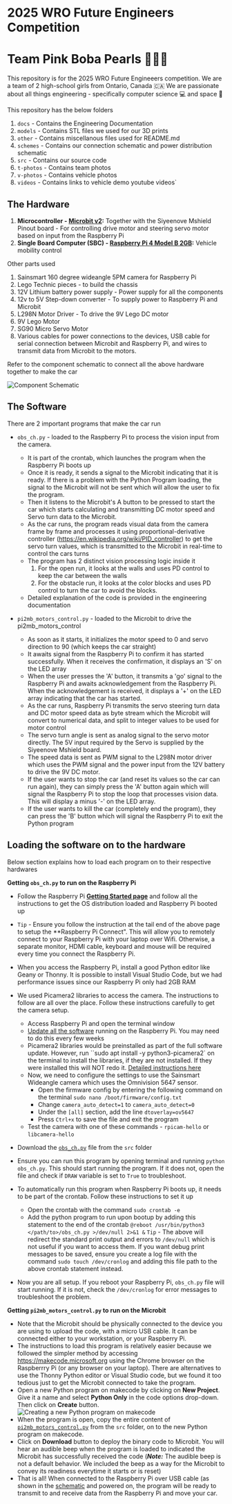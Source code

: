 # **2025 WRO Future Engineers Competition** 
# Team **Pink Boba Pearls** 🌸🧋🫧
This repository is for the 2025 WRO Future Engineeers competition. We are a team of 2 high-school girls from Ontario, Canada 🇨🇦 We are passionate about all things engineering - specifically computer science 💻 and space 🚀 

This repository has the below folders
1. `docs` - Contains the Engineering Documentation
2. `models` - Contains STL files we used for our 3D prints 
2. `other` - Contains miscellanous files used for README.md
3. `schemes` - Contains our connection schematic and power distribution schematic
4. `src` - Contains our source code 
5. `t-photos` - Contains team photos
6. `v-photos` - Contains vehicle photos
7. `videos` - Contains links to vehicle demo youtube videos`

## The Hardware
1. **Microcontroller - [Microbit v2](https://microbit.org/buy/bbc-microbit-single/):** Together with the Siyeenove Mshield Pinout board - For controlling drive motor and steering servo motor based on input from the Raspberry Pi
2. **Single Board Computer (SBC) - [Raspberry Pi 4 Model B 2GB](https://www.raspberrypi.com/products/raspberry-pi-4-model-b/):** Vehicle mobility control

Other parts used
1. Sainsmart 160 degree wideangle 5PM camera for Raspberry Pi
2. Lego Technic pieces - to build the chassis
3. 12V Lithium battery power supply - Power supply for all the components
4. 12v to 5V Step-down converter - To supply power to Raspberry Pi and Microbit
5. L298N Motor Driver - To drive the 9V Lego DC motor
6. 9V Lego Motor
7. SG90 Micro Servo Motor
8. Various cables for power connections to the devices, USB cable for serial connection between Microbit and Raspberry Pi, and wires to transmit data from Microbit to the motors.  

Refer to the component schematic to connect all the above hardware together to make the car

![Component Schematic](/schemes/WRO%20Future%20Engineeers%202025%20-%20Component%20Schematic.png)

## The Software

There are 2 important programs that make the car run

* `obs_ch.py` - loaded to the Raspberry Pi to process the vision input from the camera. 
  * It is part of the crontab, which launches the program when the Raspberry Pi boots up 
  * Once it is ready, it sends a signal to the Microbit indicating that it is ready. If there is a problem with the Python Program loading, the signal to the Microbit will not be sent which will allow the user to fix the program. 
  * Then it listens to the Microbit's A button to be pressed to start the car which starts calculating and transmitting DC motor speed and Servo turn data to the Microbit. 
  * As the car runs, the program reads visual data from the camera frame by frame and processes it using proportional-derivative controller (https://en.wikipedia.org/wiki/PID_controller) to get the servo turn values, which is transmitted to the Microbit in real-time to control the cars turns
  * The program has 2 distinct vision processing logic inside it
    1. For the open run, it looks at the walls and uses PD control to keep the car between the walls
    2. For the obstacle run, it looks at the color blocks and uses PD control to turn the car to avoid the blocks. 
  * Detailed explanation of the code is provided in the engineering documentation

* `pi2mb_motors_control.py` - loaded to the Microbit to drive the pi2mb_motors_control
  * As soon as it starts, it initializes the motor speed to 0 and servo direction to 90 (which keeps the car straight)
  * It awaits signal from the Raspberry Pi to confirm it has started successfully. When it receives the confirmation, it displays an 'S' on the LED array
  * When the user presses the 'A' button, it transmits a 'go' signal to the Raspberry Pi and awaits acknowledgement from the Raspberry Pi. When the acknowledgement is received, it displays a '+' on the LED array indicating that the car has started.
  * As the car runs, Raspberry Pi transmits the servo steering turn data and DC motor speed data as byte stream  which the Microbit will convert to numerical data, and split to integer values to be used for motor control
  * The servo turn angle is sent as analog signal to the servo motor directly. The 5V input required by the Servo is supplied by the Siyeenove Mshield board.
  * The speed data is sent as PWM signal to the L298N motor driver which uses the PWM signal and the power input from the 12V battery to drive the 9V DC motor. 
  * If the user wants to stop the car (and reset its values so the car can run again), they can simply press the 'A' button again which will signal the Raspberry Pi to stop the loop that processes vision data. This will display a minus '-' on the LED array.
  * If the user wants to kill the car (completely end the program), they can press the 'B' button which will signal the Raspberry Pi to exit the Python program

## Loading the software on to the hardware
Below section explains how to load each program on to their respective hardwares

**Getting `obs_ch.py` to run on the Raspberry Pi**

* Follow the Raspberry Pi **[Getting Started page](https://www.raspberrypi.com/documentation/computers/getting-started.html)** and follow all the instructions to get the OS distribution loaded and Raspberry Pi booted up
* `Tip` - Ensure you follow the instruction at the tail end of the above page to setup the **Raspberry Pi Connect". This will allow you to remotely connect to your Raspberry Pi with your laptop over Wifi. Otherwise, a separate monitor, HDMI cable, keyboard and mouse will be required every time you connect the Raspberry Pi. 
* When you access the Raspberry Pi, install a good Python editor like Geany or Thonny. It is possible to install Visual Studio Code, but we had performance issues since our Raspberry Pi only had 2GB RAM
* We used Picamera2 libraries to access the camera. The instructions to follow are all over the place. Follow these instructions carefully to get the camera setup. 
  * Access Raspberry Pi and open the terminal window
  * [Update all the software](https://www.raspberrypi.com/documentation/computers/os.html#update-software) running on the Raspberry Pi. You may need to do this every few weeks 
  * Picamera2 libraries would be preinstalled as part of the full software update. However, run ``sudo apt install -y python3-picamera2` on the terminal to install the libraries, if they are not installed. If they were installed this will NOT redo it. [Detailed instructions here](https://datasheets.raspberrypi.com/camera/picamera2-manual.pdf)
  * Now, we need to configure the settings to use the Sainsmart Wideangle camera which uses the Omnivision 5647 sensor. 
    * Open the firmware config by entering the following command on the terminal `sudo nano /boot/firmware/config.txt`
    * Change `camera_auto_detect=1` to `camera_auto_detect=0`
    * Under the `[all]` section, add the line `dtoverlay=ov5647`
    * Press `Ctrl+x` to save the file and exit the program
  * Test the camera with one of these commands - `rpicam-hello` or `libcamera-hello`
* Download the [`obs_ch.py`](/src/obs_ch.py) file from the `src` folder
* Ensure you can run this program by opening terminal and running `python obs_ch.py`. This should start running the program. If it does not, open the file and check if `DRAW` variable is set to `True` to troubleshoot.

* To automatically run this program when Raspberry Pi boots up, it needs to be part of the crontab. Follow these instructions to set it up
  * Open the crontab with the command `sudo crontab -e`
  * Add the python program to run upon bootup by adding this statement to the end of the crontab `@reboot /usr/bin/python3 </path/to>/obs_ch.py >/dev/null 2>&1 &`
  `Tip` - The above will redirect the standard print output and errors to `/dev/null` which is not useful if you want to access them. If you want debug print messages to be saved, ensure you create a log file with the command `sudo touch /dev/cronlog` and adding this file path to the above crontab statement instead. 

* Now you are all setup. If you reboot your Raspberry Pi, `obs_ch.py` file will start running. If it is not, check the `/dev/cronlog` for error messages to troubleshoot the problem.

**Getting `pi2mb_motors_control.py` to run on the Microbit**

* Note that the Microbit should be physically connected to the device you are using to upload the code, with a micro USB cable. It can be connected either to your workstation, or your Raspberry Pi. 
* The instructions to load this program is relatively easier because we followed the simpler method by accessing https://makecode.microsoft.org using the Chrome browser on the Raspberrry Pi (or any browser on your laptop). There are alternatives to use the Thonny Python editor or Visual Studio code, but we found it too tedious just to get the Microbit connected to take the program. 
* Open a new Python program on makecode by clicking on **New Project**. Give it a name and select **Python Only** in the code options drop-down. Then click on **Create** button.
![Creating a new Python program on makecode](/other/image.png)
* When the program is open, copy the entire content of [`pi2mb_motors_control.py`](/src/pi2mb_motors_control.py) from the `src` folder, on to the new Python program on makecode.
* Click on **Download** button to deploy the binary code to Microbit. You will hear an audible beep when the program is loaded to indicated the Microbit has successfully received the code (***Note:*** The audible beep is not a default behavior. We included the beep as a way for the Microbit to convey its readiness everytime it starts or is reset)
* That is all! When connected to the Raspberry Pi over USB cable (as shown in the [schematic](/schemes/WRO%20Future%20Engineeers%202025%20-%20Component%20Schematic.png) and powered on, the program will be ready to transmit to and receive data from the Raspberry Pi and move your car. 









